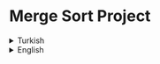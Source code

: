 # Merge Sort Project
<details><summary>Turkish</summary>
  <p> 

# Ödev
## [16, 21, 11, 8, 12, 22]  

### 1 - Yukarı verilen dizinin Merge Sort türüne göre aşamalarını yazınız. 

```
[16,21,11,8,12,22] -> Merge Sort

- Step 1 -              [16,21,11]     [8,12,22]     
- Step 2 -          [16]   [21,11]     [8]      [12,22]       
- Step 3 -  [16]    [21]      [11]     [8]      [12]    [22]   
- Step 4 -          [16]   [11,21]     [8]      [12,22] 
- Step 5 -              [11,16,21]     [8,12,22]  
- Step 6 -                 [8,11,12,16,21,22]

```

### 2 - Big-O gösterimini yazınız.

- Big-O Notation : `O(nlogn)`
- Time Complexity : `nlogn`

</details>

<details><summary>English</summary>
  <p>

  </p>

<p align="center">
  <img width="600" height="300" src="https://github.com/aykutcihansevim/PatikaDev/blob/main/images/workinprogress.png?raw=true">
  <img width="600" height="300" src="https://github.com/aykutcihansevim/PatikaDev/blob/main/images/underconscontentwillbe.png?raw=true">
</p>

</details>

